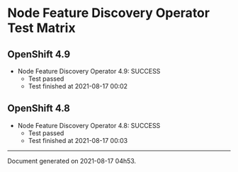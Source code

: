 
Node Feature Discovery Operator Test Matrix
===========================================

OpenShift 4.9
-------------


* Node Feature Discovery Operator 4.9: SUCCESS
  - Test passed
  - Test finished at 2021-08-17 00:02

OpenShift 4.8
-------------


* Node Feature Discovery Operator 4.8: SUCCESS
  - Test passed
  - Test finished at 2021-08-17 00:03


---
Document generated on 2021-08-17 04h53.
